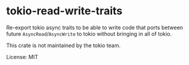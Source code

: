# tokio-read-write-traits

Re-export tokio async traits to be able to write code that ports
between future `AsyncRead`/`AsyncWrite` to tokio without bringing
in all of tokio.

This crate is not maintained by the tokio team.

License: MIT
